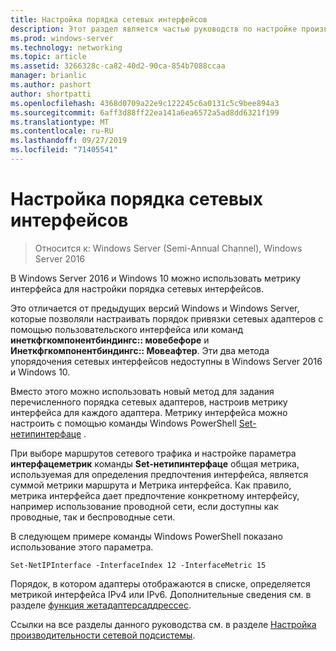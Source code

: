 ```yaml
---
title: Настройка порядка сетевых интерфейсов
description: Этот раздел является частью руководств по настройке производительности сетевой подсистемы для Windows Server 2016.
ms.prod: windows-server
ms.technology: networking
ms.topic: article
ms.assetid: 3266328c-ca82-40d2-90ca-854b7088ccaa
manager: brianlic
ms.author: pashort
author: shortpatti
ms.openlocfilehash: 4368d0709a22e9c122245c6a0131c5c9bee894a3
ms.sourcegitcommit: 6aff3d88ff22ea141a6ea6572a5ad8dd6321f199
ms.translationtype: MT
ms.contentlocale: ru-RU
ms.lasthandoff: 09/27/2019
ms.locfileid: "71405541"
---
```

# <a name="configure-the-order-of-network-interfaces"></a>Настройка порядка сетевых интерфейсов

>Относится к: Windows Server (Semi-Annual Channel), Windows Server 2016

В Windows Server 2016 и Windows 10 можно использовать метрику интерфейса для настройки порядка сетевых интерфейсов.

Это отличается от предыдущих версий Windows и Windows Server, которые позволяли настраивать порядок привязки сетевых адаптеров с помощью пользовательского интерфейса или команд **инеткфгкомпонентбиндингс:: мовебефоре** и  **Инеткфгкомпонентбиндингс:: Мовеафтер**. Эти два метода упорядочения сетевых интерфейсов недоступны в Windows Server 2016 и Windows 10.

Вместо этого можно использовать новый метод для задания перечисленного порядка сетевых адаптеров, настроив метрику интерфейса для каждого адаптера. Метрику интерфейса можно настроить с помощью команды Windows PowerShell [Set-нетипинтерфаце](https://docs.microsoft.com/powershell/module/nettcpip/set-netipinterface) .

При выборе маршрутов сетевого трафика и настройке параметра **интерфацеметрик** команды **Set-нетипинтерфаце** общая метрика, используемая для определения предпочтения интерфейса, является суммой метрики маршрута и Метрика интерфейса. Как правило, метрика интерфейса дает предпочтение конкретному интерфейсу, например использование проводной сети, если доступны как проводные, так и беспроводные сети.

В следующем примере команды Windows PowerShell показано использование этого параметра.

    Set-NetIPInterface -InterfaceIndex 12 -InterfaceMetric 15

Порядок, в котором адаптеры отображаются в списке, определяется метрикой интерфейса IPv4 или IPv6.  Дополнительные сведения см. в разделе [функция жетадаптерсаддрессес](https://msdn.microsoft.com/library/windows/desktop/aa365915%28v=vs.85%29.aspx?f=255&MSPPError=-2147217396).

Ссылки на все разделы данного руководства см. в разделе [Настройка производительности сетевой подсистемы](net-sub-performance-top.md).
